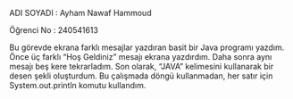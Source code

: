 ADI SOYADI : Ayham Nawaf Hammoud

Öğrenci No : 240541613


Bu görevde ekrana farklı mesajlar yazdıran basit bir Java programı yazdım.
Önce üç farklı “Hoş Geldiniz” mesajı ekrana yazdırdım.
Daha sonra aynı mesajı beş kere tekrarladım.
Son olarak, “JAVA” kelimesini kullanarak bir desen şekli oluşturdum.
Bu çalışmada döngü kullanmadan, her satır için System.out.println komutu kullandım.
